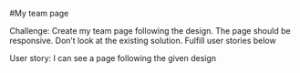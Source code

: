 #My team page

Challenge: Create my team page following the design. The page should be responsive. Don’t look at the existing solution. Fulfill user stories below

User story: I can see a page following the given design
